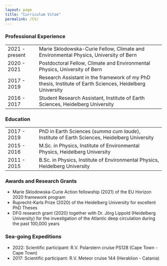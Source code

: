 ```yaml
---
layout: page
title: "Curriculum Vitae"
permalink: /CV/
---
```



### Professional Experience  

<table>
<colgroup>
<col width="20%" />
<col width="80%" />
</colgroup>
<tbody>
<tr>
<td markdown="span">2021 - present</td>
<td markdown="span">Marie Sklodowska-Curie Fellow, Climate and Environmental Physics, University of Bern</td>
</tr>
<tr>
<td markdown="span">2020 - 2021</td>
<td markdown="span">Postdoctoral Fellow, Climate and Environmental Physics, University of Bern</td>
</tr>
<tr>
  <td markdown="span">2017 - 2019</td>
  <td markdown="span">Research Assistant in the framework of my PhD thesis, Institute of Earth Sciences, Heidelberg University</td>
</tr>
<tr>
  <td markdown="span">2016 - 2017</td>
  <td markdown="span">Student Research Assistant, Institute of Earth Sciences, Heidelberg University</td>
</tr>
</tbody>
</table>

### Education  

<table>
<colgroup>
<col width="20%" />
<col width="80%" />
</colgroup>
<tbody>
<tr>
<td markdown="span">2017 - 2019</td>
<td markdown="span">PhD in Earth Sciences (<em>summa cum laude</em>), Institute of Earth Sciences, Heidelberg University</td>
</tr>
<tr>
<td markdown="span">2015 - 2016</td>
<td markdown="span">M.Sc. in Physics, Institute of Environmental Physics, Heidelberg University</td>
</tr>
<tr>
  <td markdown="span">2011 - 2015</td>
  <td markdown="span">B.Sc. in Physics, Institute of Environmental Physics, Heidelberg University</td>
</tr>
</tbody>
</table>

### Awards and Research Grants
- Marie Sklodowska-Curie Action fellowship (2021) of the EU Horizon 2020 framework program
- Ruprecht-Karls Prize (2020) of the Heidelberg University for excellent PhD Theses
- DFG research grant (2020) together with Dr. Jörg Lippold (Heidelberg University) for the investigation of the Atlantic deep circulation during the past 100,000 years


### Sea-going Expeditions
- 2022: Scientific participant: R.V. Polarstern cruise PS128 (Cape Town - Cape Town)
- 2017: Scientific participant: R.V. Meteor cruise 144 (Heraklion - Catania)
